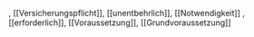 , [[Versicherungspflicht]], [[unentbehrlich]], [[Notwendigkeit]]
, [[erforderlich]], [[Voraussetzung]], [[Grundvoraussetzung]]